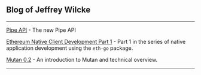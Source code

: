 ## Blog of Jeffrey Wilcke

***

[Pipe API](https://github.com/obscuren/blog/blob/master/pipe.md) - The new Pipe API

[Ethereum Native Client Development Part 1](https://github.com/obscuren/blog/blob/master/native-client-development.md) - Part 1 in the series of native application development using the `eth-go` package.

[Mutan 0.2](https://github.com/obscuren/blog/blob/master/Mutan-0.2.md) - An introduction to Mutan and technical overview.

***
